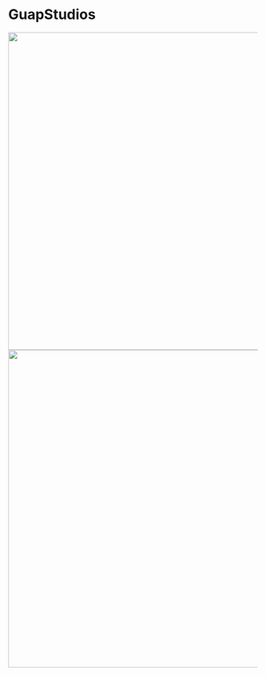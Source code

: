 # GuapStudios


<img src="https://user-images.githubusercontent.com/91881284/196672450-46cdacf9-5da2-4cdd-b239-2b136711e31a.png" height="642"/></h1>
<img src="https://user-images.githubusercontent.com/91881284/196674109-ae8164fc-7a32-4faf-8e6c-bb335e525a15.png" height="642"/>
